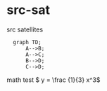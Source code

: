 # src-sat
src satellites

```mermaid
  graph TD;
      A-->B;
      A-->C;
      B-->D;
      C-->D;
```
math test $ y = \frac {1}{3} x^3$
